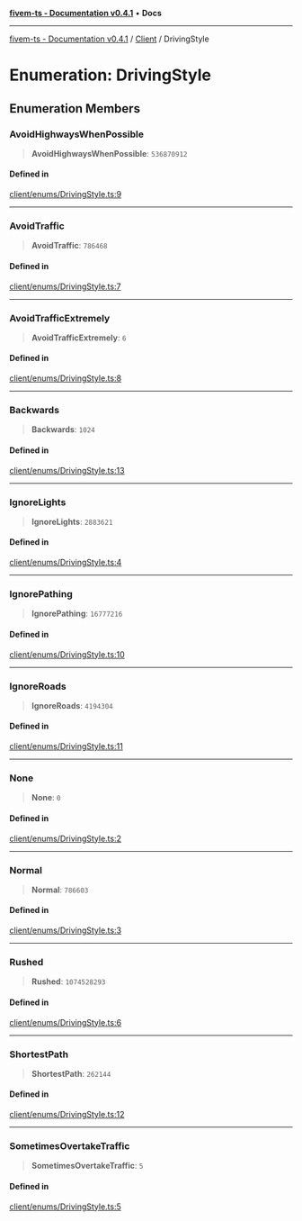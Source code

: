 [**fivem-ts - Documentation v0.4.1**](../../../README.md) • **Docs**

***

[fivem-ts - Documentation v0.4.1](../../../README.md) / [Client](../README.md) / DrivingStyle

# Enumeration: DrivingStyle

## Enumeration Members

### AvoidHighwaysWhenPossible

> **AvoidHighwaysWhenPossible**: `536870912`

#### Defined in

[client/enums/DrivingStyle.ts:9](https://github.com/Purpose-Dev/fivem-ts/blob/af9f57481b70813a163451854c2103aaaed13195/src/client/enums/DrivingStyle.ts#L9)

***

### AvoidTraffic

> **AvoidTraffic**: `786468`

#### Defined in

[client/enums/DrivingStyle.ts:7](https://github.com/Purpose-Dev/fivem-ts/blob/af9f57481b70813a163451854c2103aaaed13195/src/client/enums/DrivingStyle.ts#L7)

***

### AvoidTrafficExtremely

> **AvoidTrafficExtremely**: `6`

#### Defined in

[client/enums/DrivingStyle.ts:8](https://github.com/Purpose-Dev/fivem-ts/blob/af9f57481b70813a163451854c2103aaaed13195/src/client/enums/DrivingStyle.ts#L8)

***

### Backwards

> **Backwards**: `1024`

#### Defined in

[client/enums/DrivingStyle.ts:13](https://github.com/Purpose-Dev/fivem-ts/blob/af9f57481b70813a163451854c2103aaaed13195/src/client/enums/DrivingStyle.ts#L13)

***

### IgnoreLights

> **IgnoreLights**: `2883621`

#### Defined in

[client/enums/DrivingStyle.ts:4](https://github.com/Purpose-Dev/fivem-ts/blob/af9f57481b70813a163451854c2103aaaed13195/src/client/enums/DrivingStyle.ts#L4)

***

### IgnorePathing

> **IgnorePathing**: `16777216`

#### Defined in

[client/enums/DrivingStyle.ts:10](https://github.com/Purpose-Dev/fivem-ts/blob/af9f57481b70813a163451854c2103aaaed13195/src/client/enums/DrivingStyle.ts#L10)

***

### IgnoreRoads

> **IgnoreRoads**: `4194304`

#### Defined in

[client/enums/DrivingStyle.ts:11](https://github.com/Purpose-Dev/fivem-ts/blob/af9f57481b70813a163451854c2103aaaed13195/src/client/enums/DrivingStyle.ts#L11)

***

### None

> **None**: `0`

#### Defined in

[client/enums/DrivingStyle.ts:2](https://github.com/Purpose-Dev/fivem-ts/blob/af9f57481b70813a163451854c2103aaaed13195/src/client/enums/DrivingStyle.ts#L2)

***

### Normal

> **Normal**: `786603`

#### Defined in

[client/enums/DrivingStyle.ts:3](https://github.com/Purpose-Dev/fivem-ts/blob/af9f57481b70813a163451854c2103aaaed13195/src/client/enums/DrivingStyle.ts#L3)

***

### Rushed

> **Rushed**: `1074528293`

#### Defined in

[client/enums/DrivingStyle.ts:6](https://github.com/Purpose-Dev/fivem-ts/blob/af9f57481b70813a163451854c2103aaaed13195/src/client/enums/DrivingStyle.ts#L6)

***

### ShortestPath

> **ShortestPath**: `262144`

#### Defined in

[client/enums/DrivingStyle.ts:12](https://github.com/Purpose-Dev/fivem-ts/blob/af9f57481b70813a163451854c2103aaaed13195/src/client/enums/DrivingStyle.ts#L12)

***

### SometimesOvertakeTraffic

> **SometimesOvertakeTraffic**: `5`

#### Defined in

[client/enums/DrivingStyle.ts:5](https://github.com/Purpose-Dev/fivem-ts/blob/af9f57481b70813a163451854c2103aaaed13195/src/client/enums/DrivingStyle.ts#L5)
